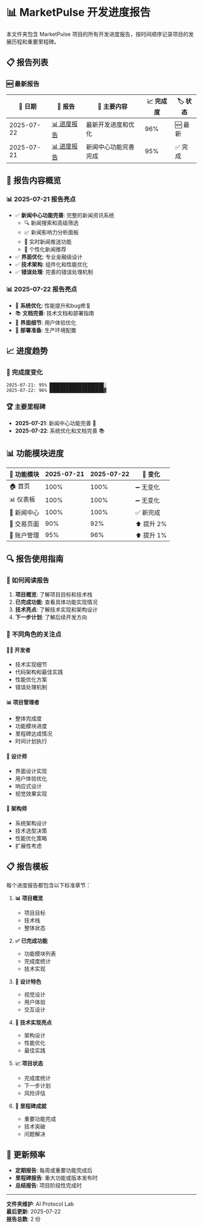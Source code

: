 # 📊 MarketPulse 开发进度报告

本文件夹包含 MarketPulse 项目的所有开发进度报告，按时间顺序记录项目的发展历程和重要里程碑。

## 📋 报告列表

### 🆕 最新报告
| 📅 日期 | 📄 报告 | 🎯 主要内容 | 📈 完成度 | 🏷️ 状态 |
|---------|---------|------------|----------|---------|
| 2025-07-22 | [📊 进度报告](progress-report-2025-07-22.md) | 最新开发进度和优化 | 96% | 🆕 最新 |
| 2025-07-21 | [📊 进度报告](progress-report-2025-07-21.md) | 新闻中心功能完善完成 | 95% | ✅ 完成 |

## 🎯 报告内容概览

### 📊 2025-07-21 报告亮点
- ✅ **新闻中心功能完善**: 完整的新闻资讯系统
  - 🔍 新闻搜索和高级筛选
  - 📈 新闻影响力分析面板
  - 📱 实时新闻推送功能
  - 🎯 个性化新闻推荐
- ✅ **界面优化**: 专业金融级设计
- ✅ **技术架构**: 组件化和性能优化
- ✅ **错误处理**: 完善的错误处理机制

### 📊 2025-07-22 报告亮点
- 🔧 **系统优化**: 性能提升和bug修复
- 📚 **文档完善**: 技术文档和部署指南
- 🎨 **界面细节**: 用户体验优化
- 🚀 **部署准备**: 生产环境配置

## 📈 进度趋势

### 🎯 完成度变化
```
2025-07-21: 95% ████████████████████░
2025-07-22: 96% ████████████████████▓
```

### 🏆 主要里程碑
- **2025-07-21**: 新闻中心功能完善 🎉
- **2025-07-22**: 系统优化和文档完善 📚

## 📊 功能模块进度

| 🎯 功能模块 | 2025-07-21 | 2025-07-22 | 📝 变化 |
|------------|------------|------------|---------|
| 🏠 首页 | 100% | 100% | ➖ 无变化 |
| 📊 仪表板 | 100% | 100% | ➖ 无变化 |
| 📰 新闻中心 | 100% | 100% | ✅ 新完成 |
| 💱 交易页面 | 90% | 92% | ⬆️ 提升 2% |
| 👤 账户管理 | 95% | 96% | ⬆️ 提升 1% |

## 🔍 报告使用指南

### 📖 如何阅读报告
1. **项目概览**: 了解项目目标和技术栈
2. **已完成功能**: 查看具体功能实现情况
3. **技术亮点**: 了解技术实现和架构设计
4. **下一步计划**: 了解后续开发方向

### 🎯 不同角色的关注点

#### 👨‍💻 开发者
- 技术实现细节
- 代码架构和最佳实践
- 性能优化方案
- 错误处理机制

#### 📊 项目管理者
- 整体完成度
- 功能模块进度
- 里程碑达成情况
- 时间计划执行

#### 🎨 设计师
- 界面设计实现
- 用户体验优化
- 响应式设计
- 视觉效果实现

#### 🔧 架构师
- 系统架构设计
- 技术选型决策
- 性能优化策略
- 扩展性考虑

## 📋 报告模板

每个进度报告都包含以下标准章节：

1. **📊 项目概览**
   - 项目目标
   - 技术栈
   - 整体状态

2. **✅ 已完成功能**
   - 功能模块列表
   - 完成度统计
   - 技术实现

3. **🎨 设计特色**
   - 视觉设计
   - 用户体验
   - 交互设计

4. **🔧 技术实现亮点**
   - 架构设计
   - 性能优化
   - 最佳实践

5. **📈 项目状态**
   - 完成度统计
   - 下一步计划
   - 风险评估

6. **🎊 里程碑成就**
   - 重要功能完成
   - 技术突破
   - 问题解决

## 🔄 更新频率

- **定期报告**: 每周或重要功能完成后
- **里程碑报告**: 重大功能或版本发布时
- **总结报告**: 项目阶段性完成时

---

**文件夹维护**: AI Protocol Lab  
**最后更新**: 2025-07-22  
**报告总数**: 2 份
